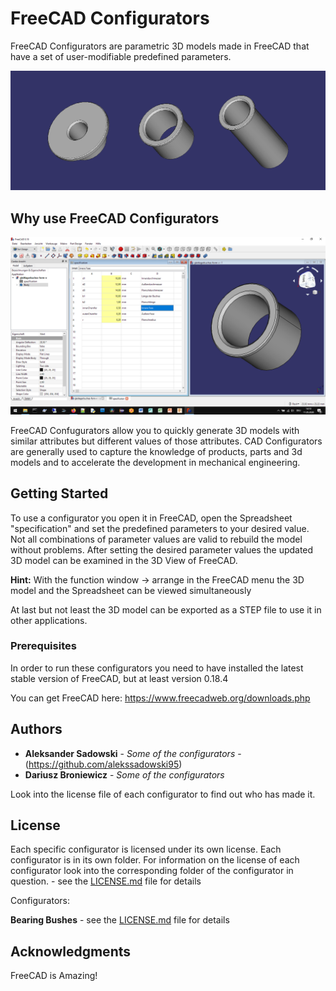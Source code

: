 # FreeCAD Configurators

FreeCAD Configurators are parametric 3D models made in FreeCAD that have a set of user-modifiable predefined parameters.

![](images/mockup-configurator-variations-small.png)

## Why use FreeCAD Configurators

![](images/freecad-simple-example.png)

FreeCAD Confugurators allow you to quickly generate 3D models with similar attributes but different values of those attributes. CAD Configurators are generally used to capture the knowledge of products, parts and 3d models and to accelerate the development in mechanical engineering.

## Getting Started

To use a configurator you open it in FreeCAD, open the Spreadsheet "specification" and set the predefined parameters to your desired value. Not all combinations of parameter values are valid to rebuild the model without problems. After setting the desired parameter values the updated 3D model can be examined in the 3D View of FreeCAD. 

**Hint:** With the function window -> arrange in the FreeCAD menu the 3D model and the Spreadsheet can be viewed simultaneously

At last but not least the 3D model can be exported as a STEP file to use it in other applications.

### Prerequisites

In order to run these configurators you need to have installed the latest stable version of FreeCAD, but at least version 0.18.4

You can get FreeCAD here:
https://www.freecadweb.org/downloads.php

## Authors

* **Aleksander Sadowski** - *Some of the configurators* - (https://github.com/alekssadowski95)
* **Dariusz Broniewicz** - *Some of the configurators*

Look into the license file of each configurator to find out who has made it.

## License

Each specific configurator is licensed under its own license. Each configurator is in its own folder. For information on the license of each configurator look into the corresponding folder of the configurator in question. - see the [LICENSE.md](LICENSE.md) file for details

Configurators:

**Bearing Bushes** - see the [LICENSE.md](bearing-bushes/LICENSE.md) file for details

## Acknowledgments

FreeCAD is Amazing!
